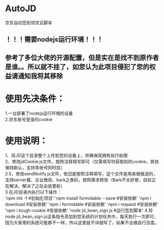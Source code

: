 # AutoJD

京东自动签到领京豆脚本<br>

## ！！！需要nodejs运行环境！！！<br>

## 参考了多位大佬的开源配置，但是实在是找不到原作者是谁。。所以就不挂了，如您认为此项目侵犯了您的权益请通知我将其移除<br>

# 使用先决条件：<br>
1.一台部署了nodejs运行环境的设备<br>
2.京东账号登录的cookie<br>

# 使用说明：<br>
1、将JD这个目录整个上传到您的设备上，并确保其拥有执行权限<br>
2、修改jdCookie.js文件，按照注释填写即可（仅需填写你获取到的cookie，其他保持默认，支持多账号同时挂）<br>
2.5、修改sendNotify.js文件，依旧是按照注释填写，这个文件是用来做推送的，支持server酱、企业微信、bark之类的，按照需求修改（Bark不太好使，目前正在解决，解决了之后会放更新）<br>
3.在JD目录内执行以下操作：<br>
  'npm init -f #初始化项目'
  'npm install formidable --save #安装依赖'
  'npm i download #安装依赖'
  'npm i formidable #安装依赖'
  'npm i request #安装依赖'
  'npm i tough-cookie #安装依赖'
  'node jd_bean_sign.js #运行签到脚本'
4.将node jd_bean_sign.js这条指令添加到您系统的计划任务中，每天执行一次即可，因为大家用的系统可能都不一样，所以这里就不详细写了，如果不会搞自行百度。
